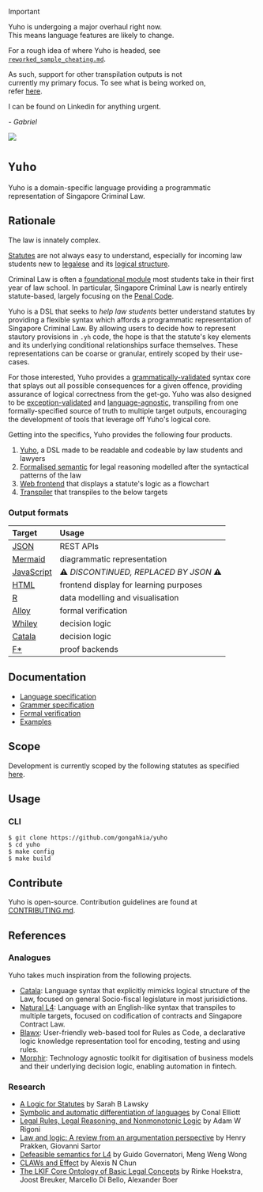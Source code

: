 > [!IMPORTANT]  
> Yuho is undergoing a major overhaul right now.   
> This means language features are likely to change.
> 
> For a rough idea of where Yuho is headed, see  
> [`reworked_sample_cheating.md`](doc/reworkedSampleCheating.md).  
>   
> As such, support for other transpilation outputs is not   
> currently my primary focus. To see what is being worked on,   
> refer [here](./doc/future.md).  
>   
> I can be found on Linkedin for anything urgent.  
>   
> *\- Gabriel*   

![](https://img.shields.io/badge/yuho_1.0-passing-green)

# `Yuho`

Yuho is a domain-specific language providing a programmatic representation of Singapore Criminal Law.

## Rationale

The law is innately complex.  

[Statutes](https://sso.agc.gov.sg/) are not always easy to understand, especially for incoming law students new to [legalese](https://www.merriam-webster.com/dictionary/legalese) and its [logical structure](https://law.stanford.edu/wp-content/uploads/2018/04/ILEI-Forms-of-Legal-Reasoning-2014.pdf).  

Criminal Law is often a [foundational module](https://law.smu.edu.sg/programmes/core-courses-description) most students take in their first year of law school. In particular, Singapore Criminal Law is nearly entirely statute-based, largely focusing on the [Penal Code](https://sso.agc.gov.sg/Act/PC1871).

Yuho is a DSL that seeks to *help law students* better understand statutes by providing a flexible syntax which affords a programmatic representation of Singapore Criminal Law. By allowing users to decide how to represent stautory provisions in `.yh` code, the hope is that the statute's key elements and its underlying conditional relationships surface themselves. These representations can be coarse or granular, entirely scoped by their use-cases.  

For those interested, Yuho provides a [grammatically-validated](https://www.usna.edu/Users/cs/wcbrown/courses/F19SI413/lec/l07/lec.html) syntax core that splays out all possible consequences for a given offence, providing assurance of logical correctness from the get-go. Yuho was also designed to be [exception-validated](https://www.reddit.com/r/learnjavascript/comments/y6663u/difference_between_input_validation_and_exception/) and [language-agnostic](https://softwareengineering.stackexchange.com/questions/28484/what-is-language-agnosticism-and-why-is-it-called-that), transpiling from one formally-specified source of truth to multiple target outputs, encouraging the development of tools that leverage off Yuho's logical core.

Getting into the specifics, Yuho provides the following four products.

1. [Yuho](./doc/syntax.md), a DSL made to be readable and codeable by law students and lawyers
2. [Formalised semantic](./tests/) for legal reasoning modelled after the syntactical patterns of the law
3. [Web frontend](./web/) that displays a statute's logic as a flowchart
4. [Transpiler](./src/secondary/) that transpiles to the below targets

### Output formats

| Target | Usage | 
| :--- | :--- |
| [JSON](src/secondary/yuho_to_json) | REST APIs |
| [Mermaid](src/secondary/json_to_mmd) | diagrammatic representation |  
| [JavaScript](src/secondary/yuhoToJavaScript) | :warning: *DISCONTINUED, REPLACED BY JSON* :warning: |
| [HTML](src/secondary/yuho_json_mmd_to_html) | frontend display for learning purposes |  
| [R](src/secondary/yuhoToR) | data modelling and visualisation |
| [Alloy](src/secondary/yuhoToAlloy) | formal verification |
| [Whiley](src/secondary/yuhoToWhiley) | decision logic |
| [Catala](src/secondary/yuhoToCatala) | decision logic |
| [F*](src/secondary/yuhoToFStar) | proof backends |

## Documentation

* [Language specification](doc/syntax.md)
* [Grammer specification](grammer/)
* [Formal verification](tests/)
* [Examples](example/)

## Scope

Development is currently scoped by the following statutes as specified [here](doc/scope.md). 

## Usage

### CLI 

```console
$ git clone https://github.com/gongahkia/yuho
$ cd yuho  
$ make config
$ make build
```

## Contribute

Yuho is open-source. Contribution guidelines are found at [CONTRIBUTING.md](admin/CONTRIBUTING.md).

## References

### Analogues

Yuho takes much inspiration from the following projects.

* [Catala](https://github.com/CatalaLang): Language syntax that explicitly mimicks logical structure of the Law, focused on general Socio-fiscal legislature in most jurisidictions.
* [Natural L4](https://github.com/smucclaw/dsl): Language with an English-like syntax that transpiles to multiple targets, focused on codification of contracts and Singapore Contract Law.
* [Blawx](https://github.com/Lexpedite/blawx): User-friendly web-based tool for Rules as Code, a declarative logic knowledge representation tool for encoding, testing and using rules.
* [Morphir](https://github.com/finos/morphir): Technology agnostic toolkit for digitisation of business models and their underlying decision logic, enabling automation in fintech.

### Research

* [A Logic for Statutes](https://papers.ssrn.com/sol3/papers.cfm?abstract_id=3088206) by Sarah B Lawsky
* [Symbolic and automatic differentiation of languages](https://dl.acm.org/doi/10.1145/3473583) by Conal Elliott
* [Legal Rules, Legal Reasoning, and Nonmonotonic Logic](https://philpapers.org/rec/RIGLRL-2) by Adam W Rigoni
* [Law and logic: A review from an argumentation perspective](https://www.sciencedirect.com/science/article/pii/S0004370215000910) by Henry Prakken, Giovanni Sartor
* [Defeasible semantics for L4](https://ink.library.smu.edu.sg/cclaw/5/) by Guido Governatori, Meng Weng Wong
* [CLAWs and Effect](https://www.lawsociety.org.sg/publication/claws-and-effect/) by Alexis N Chun
* [The LKIF Core Ontology of Basic Legal Concepts](https://ceur-ws.org/Vol-321/paper3.pdf) by Rinke Hoekstra, Joost Breuker, Marcello Di Bello, Alexander Boer
